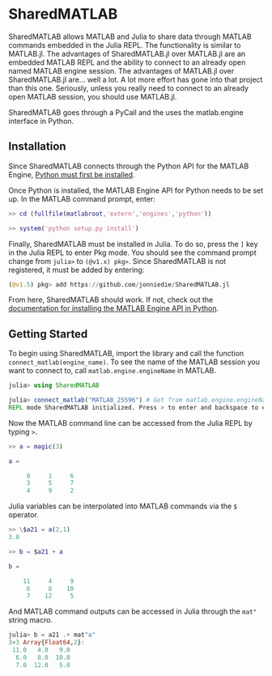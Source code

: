 # SharedMATLAB

SharedMATLAB allows MATLAB and Julia to share data through MATLAB commands embedded in the Julia REPL. The functionality is similar to MATLAB.jl. The advantages of SharedMATLAB.jl over MATLAB.jl are an embedded MATLAB REPL and the ability to connect to an already open named MATLAB engine session. The advantages of MATLAB.jl over SharedMATLAB.jl are... well a lot. A lot more effort has gone into that project than this one. Seriously, unless you really need to connect to an already open MATLAB session, you should use MATLAB.jl.

SharedMATLAB goes through a PyCall and the uses the matlab.engine interface in Python.

## Installation
Since SharedMATLAB connects through the Python API for the MATLAB Engine, [Python must first be installed](https://www.python.org/downloads/).

Once Python is installed, the MATLAB Engine API for Python needs to be set up. In the MATLAB command prompt, enter:
```matlab
>> cd (fullfile(matlabroot,'extern','engines','python'))

>> system('python setup.py install')
```

Finally, SharedMATLAB must be installed in Julia. To do so, press the `]` key in the Julia REPL to enter Pkg mode. You should see the command prompt change from `julia>` to `(@v1.x) pkg>`. Since SharedMATLAB is not registered, it must be added by entering:
```julia
(@v1.5) pkg> add https://github.com/jonniedie/SharedMATLAB.jl
```

From here, SharedMATLAB should work. If not, check out the [documentation for installing the MATLAB Engine API in Python](https://www.mathworks.com/help/matlab/matlab_external/install-the-matlab-engine-for-python.html).


## Getting Started
To begin using SharedMATLAB, import the library and call the function `connect_matlab(engine_name)`. To see the name of the MATLAB session you want to connect to, call `matlab.engine.engineName` in MATLAB.

```julia
julia> using SharedMATLAB

julia> connect_matlab("MATLAB_25596") # Get from matlab.engine.engineName in MATLAB
REPL mode SharedMATLAB initialized. Press > to enter and backspace to exit.
```

Now the MATLAB command line can be accessed from the Julia REPL by typing `>`.
```matlab
>> a = magic(3)

a =

     8     1     6
     3     5     7
     4     9     2
```

Julia variables can be interpolated into MATLAB commands via the `$` operator.
```matlab
>> \$a21 = a(2,1)
3.0

>> b = $a21 + a

b =

    11     4     9
     6     8    10
     7    12     5
```

And MATLAB command outputs can be accessed in Julia through the `mat"` string macro.
```julia
julia> b = a21 .+ mat"a"
3×3 Array{Float64,2}:
 11.0   4.0   9.0
  6.0   8.0  10.0
  7.0  12.0   5.0
```